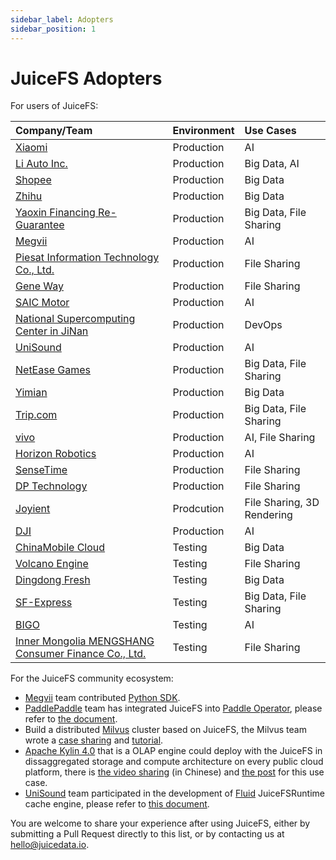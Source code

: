 ```yaml
---
sidebar_label: Adopters
sidebar_position: 1
---
```

# JuiceFS Adopters

For users of JuiceFS:

| Company/Team                                                                            | Environment | Use Cases              |
|:----------------------------------------------------------------------------------------|:------------|:-----------------------|
| [Xiaomi](https://www.mi.com)                                                            | Production  | AI                     |
| [Li Auto Inc.](https://www.lixiang.com)                                                 | Production  | Big Data, AI           |
| [Shopee](https://shopee.com)                                                            | Production  | Big Data               |
| [Zhihu](https://www.zhihu.com)                                                          | Production  | Big Data               |
| [Yaoxin Financing Re-Guarantee](https://www.yaoxinhd.com)                               | Production  | Big Data, File Sharing |
| [Megvii](https://megvii.com)                                                            | Production  | AI                     |
| [Piesat Information Technology Co., Ltd.](https://www.piesat.cn)                        | Production  | File Sharing           |
| [Gene Way](http://www.geneway.cn)                                                       | Production  | File Sharing           |
| [SAIC Motor](https://www.saicmotor.com/english/index.shtml)                             | Production  | AI                     |
| [National Supercomputing Center in JiNan](https://www.nsccjn.cn/)                       | Production  | DevOps                 |
| [UniSound](https://www.unisound.com)                                                    | Production  | AI                     |
| [NetEase Games](http://www.neteasegames.com)                                            | Production  | Big Data, File Sharing |
| [Yimian](https://www.yimian.io)                                                         | Production  | Big Data               |
| [Trip.com](https://us.trip.com/)                                                        | Production  | Big Data, File Sharing |
| [vivo](https://www.vivo.com)                                                            | Production  | AI, File Sharing       |
| [Horizon Robotics](https://horizon.ai)                                                  | Production  | AI                     |
| [SenseTime](https://www.sensetime.com/en)                                               | Production  | File Sharing           |
| [DP Technology](https://www.dp.tech)                                                    | Production  | File Sharing           |
| [Joyient](http://www.joyient.com)                                                       | Prodcution  | File Sharing, 3D Rendering   |
| [DJI](https://www.dji.com/)        | Production   | AI    |
| [ChinaMobile Cloud](https://ecloud.he.chinamobile.com/)                                 | Testing     | Big Data               |
| [Volcano Engine](https://www.volcengine.com)                                            | Testing     | File Sharing           |
| [Dingdong Fresh](https://www.100.me)                                                    | Testing     | Big Data               |
| [SF-Express](https://www.sf-express.com)                                                | Testing     | Big Data, File Sharing |
| [BIGO](https://bigo.tv)                                                                 | Testing     | AI                     |
| [Inner Mongolia MENGSHANG Consumer Finance Co., Ltd.](https://www.mengshangxiaofei.com) | Testing     | File Sharing           |

For the JuiceFS community ecosystem:

- [Megvii](https://en.megvii.com) team contributed [Python SDK](https://github.com/megvii-research/juicefs-python).
- [PaddlePaddle](https://github.com/paddlepaddle/paddle) team has integrated JuiceFS into [Paddle Operator](https://github.com/PaddleFlow/paddle-operator), please refer to [the document](https://github.com/PaddleFlow/paddle-operator/blob/sampleset/docs/en/ext-overview.md).
- Build a distributed [Milvus](https://milvus.io) cluster based on JuiceFS, the Milvus team wrote a [case sharing](https://zilliz.com/blog/building-a-milvus-cluster-based-on-juicefs) and [tutorial](https://tutorials.milvus.io/en-juicefs/index.html?index=..%2F..index#0).
- [Apache Kylin 4.0](http://kylin.apache.org) that is a OLAP engine could deploy with the JuiceFS in dissaggregated storage and compute architecture on every public cloud platform, there is [the video sharing](https://www.bilibili.com/video/BV1c54y1W72S) (in Chinese) and [the post](https://juicefs.com/blog/en/posts/optimize-kylin-on-juicefs/) for this use case.
- [UniSound](https://www.unisound.com) team participated in the development of [Fluid](https://github.com/fluid-cloudnative/fluid) JuiceFSRuntime cache engine, please refer to [this document](https://github.com/fluid-cloudnative/fluid/blob/master/docs/en/samples/juicefs_runtime.md).

You are welcome to share your experience after using JuiceFS, either by submitting a Pull Request directly to this list, or by contacting us at hello@juicedata.io.
